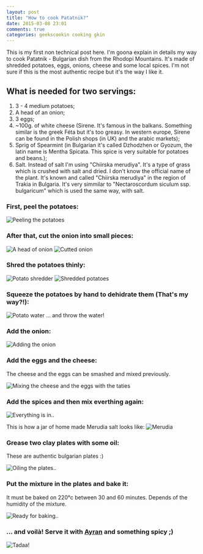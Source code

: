 ```yaml
---
layout: post
title: "How to cook Patatnik?"
date: 2015-03-08 23:01
comments: true
categories: geekscookin cooking gkin
---
```


This is my first non technical post here. I'm goona explain in details my way to cook Patatnik - Bulgarian dish from the Rhodopi Mountains. It's made of shredded potatoes, eggs, onions, cheese and some local spices. I'm not sure if this is the most authentic recipe but it's the way I like it.

<!-- more -->

## What is needed for two servings:
1. 3 - 4 medium potatoes;
2. A head of an onion;
3. 3 eggs;
4. ~100g. of white cheese (Sirene. It's famous in the balkans. Something similar is the greek Féta but it's too greasy. In western europe, Sirene can be found in the Polish shops (in UK) and the arabic markets);
5. Sprig of Spearmint (in Bulgarian it's called Dzhodzhen or Gyozum, the latin name is Mentha Spicata. This spice is very suitable for potatoes and beans.);
6. Salt. Instead of salt I'm using "Chiirska merudiya". It's a type of grass which is crushed with salt and dried. I don't know the official name of the plant. It's known and called "Chiirska merudiya" in the region of Trakia in Bulgaria. It's very simmilar to "Nectaroscordum siculum ssp. bulgaricum" which is used the same way, with salt. 

### First, peel the potatoes:

<img src="{{ root_url }}/images/cooking/patatnik/a.jpg" alt="Peeling the potatoes" />

### After that, cut the onion into small pieces:

<img src="{{ root_url }}/images/cooking/patatnik/b.jpg" alt="A head of onion" />
<img src="{{ root_url }}/images/cooking/patatnik/c.jpg" alt="Cutted onion" />

### Shred the potatoes thinly:

<img src="{{ root_url }}/images/cooking/patatnik/d.jpg" alt="Potato shredder" />
<img src="{{ root_url }}/images/cooking/patatnik/e.jpg" alt="Shredded potatoes" />

### Squeeze the potatoes by hand to dehidrate them (That's my way?!):

<img src="{{ root_url }}/images/cooking/patatnik/f.jpg" alt="Potato water" />
... and throw the water!

### Add the onion:

<img src="{{ root_url }}/images/cooking/patatnik/g.jpg" alt="Adding the onion" />

### Add the eggs and the cheese: 

The cheese and the eggs can be smashed and mixed previously.

<img src="{{ root_url }}/images/cooking/patatnik/h.jpg" alt="Mixing the cheese and the eggs with the taties" />

### Add the spices and then mix everthing again:

<img src="{{ root_url }}/images/cooking/patatnik/i.jpg" alt="Everything is in.." />

This is how a jar of home made Merudia salt looks like:
<img src="{{ root_url }}/images/cooking/patatnik/j.jpg" alt="Merudia" />

### Grease two clay plates with some oil:

These are authentic bulgarian plates :)

<img src="{{ root_url }}/images/cooking/patatnik/k.jpg" alt="Oiling the plates.." />

### Put the mixture in the plates and bake it:

It must be baked on 220°c between 30 and 60 minutes. Depends of the humidity of the mixture.

<img src="{{ root_url }}/images/cooking/patatnik/l.jpg" alt="Ready for baking.." />

### ... and voilà! Serve it with [Ayran](http://en.wikipedia.org/wiki/Ayran) and something spicy ;)

<img src="{{ root_url }}/images/cooking/patatnik/tadaa.jpg" alt="Tadaa!" />
